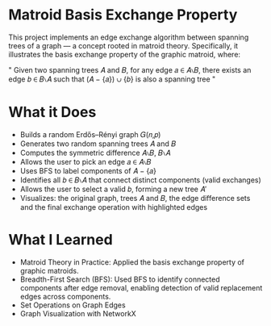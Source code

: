 # Matroid Basis Exchange Property

This project implements an edge exchange algorithm between spanning trees of a graph — a concept rooted in matroid theory. Specifically, it illustrates the basis exchange property of the graphic matroid, where:

" Given two spanning trees 𝐴 and 𝐵, for any edge 𝑎 ∈ 𝐴∖𝐵, there exists an edge 𝑏 ∈ 𝐵∖𝐴 such that (𝐴 − {𝑎}) ∪ {𝑏} is also a spanning tree "

# What it Does 

* Builds a random Erdős–Rényi graph 𝐺(𝑛,𝑝)
* Generates two random spanning trees 𝐴 and 𝐵
* Computes the symmetric difference 𝐴∖𝐵, 𝐵∖𝐴
* Allows the user to pick an edge 𝑎 ∈ 𝐴∖𝐵
* Uses BFS to label components of 𝐴 − {𝑎}
* Identifies all 𝑏 ∈ 𝐵∖𝐴 that connect distinct components (valid exchanges)
* Allows the user to select a valid 𝑏, forming a new tree 𝐴′
* Visualizes: the original graph, trees 𝐴 and 𝐵, the edge difference sets and the final exchange operation with highlighted edges

# What I Learned

* Matroid Theory in Practice: Applied the basis exchange property of graphic matroids.
* Breadth-First Search (BFS): Used BFS to identify connected components after edge removal, enabling detection of valid replacement edges across components.
* Set Operations on Graph Edges
* Graph Visualization with NetworkX
